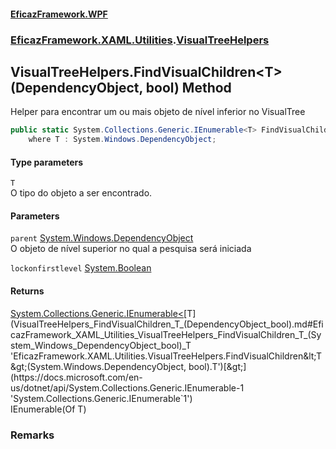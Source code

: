 #### [EficazFramework.WPF](EficazFrameworkWPF.md 'EficazFramework WPF')
### [EficazFramework.XAML.Utilities](EficazFrameworkWPF.md#EficazFramework_XAML_Utilities 'EficazFramework.XAML.Utilities').[VisualTreeHelpers](VisualTreeHelpers.md 'EficazFramework.XAML.Utilities.VisualTreeHelpers')
## VisualTreeHelpers.FindVisualChildren&lt;T&gt;(DependencyObject, bool) Method
Helper para encontrar um ou mais objeto de nível inferior no VisualTree  
```csharp
public static System.Collections.Generic.IEnumerable<T> FindVisualChildren<T>(System.Windows.DependencyObject parent, bool lockonfirstlevel=false)
    where T : System.Windows.DependencyObject;
```
#### Type parameters
<a name='EficazFramework_XAML_Utilities_VisualTreeHelpers_FindVisualChildren_T_(System_Windows_DependencyObject_bool)_T'></a>
`T`  
O tipo do objeto a ser encontrado.
  
#### Parameters
<a name='EficazFramework_XAML_Utilities_VisualTreeHelpers_FindVisualChildren_T_(System_Windows_DependencyObject_bool)_parent'></a>
`parent` [System.Windows.DependencyObject](https://docs.microsoft.com/en-us/dotnet/api/System.Windows.DependencyObject 'System.Windows.DependencyObject')  
O objeto de nível superior no qual a pesquisa será iniciada
  
<a name='EficazFramework_XAML_Utilities_VisualTreeHelpers_FindVisualChildren_T_(System_Windows_DependencyObject_bool)_lockonfirstlevel'></a>
`lockonfirstlevel` [System.Boolean](https://docs.microsoft.com/en-us/dotnet/api/System.Boolean 'System.Boolean')  
  
#### Returns
[System.Collections.Generic.IEnumerable&lt;](https://docs.microsoft.com/en-us/dotnet/api/System.Collections.Generic.IEnumerable-1 'System.Collections.Generic.IEnumerable`1')[T](VisualTreeHelpers_FindVisualChildren_T_(DependencyObject_bool).md#EficazFramework_XAML_Utilities_VisualTreeHelpers_FindVisualChildren_T_(System_Windows_DependencyObject_bool)_T 'EficazFramework.XAML.Utilities.VisualTreeHelpers.FindVisualChildren&lt;T&gt;(System.Windows.DependencyObject, bool).T')[&gt;](https://docs.microsoft.com/en-us/dotnet/api/System.Collections.Generic.IEnumerable-1 'System.Collections.Generic.IEnumerable`1')  
IEnumerable(Of T)
### Remarks
